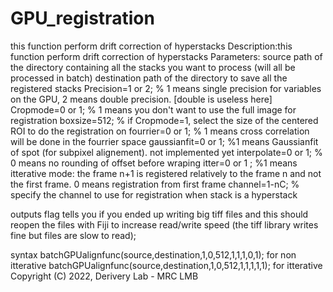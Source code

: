 # GPU_registration
this function perform drift correction of hyperstacks
 Description:this function perform drift correction of hyperstacks
 Parameters:
 source   path of the directory containing all the stacks you want to process (will all be processed in batch)
 destination path of the directory to save all the registered stacks
 Precision=1 or 2;  % 1 means single precision for variables on the GPU, 2 means double precision. [double is useless here]
 Cropmode=0 or 1;   % 1 means you don't want to use the full image for registration
 boxsize=512;       % if Cropmode=1, select the size of the centered ROI to do the registration on
 fourrier=0 or 1;   % 1 means cross correlation will be done in the fourrier space 
 gaussianfit=0 or 1; %1 means Gaussianfit of spot (for subpixel alignement). not implemented yet
 interpolate=0 or 1; % 0 means no rounding of offset before wraping
 itter=0 or 1 ;      %1 means itterative mode: the frame n+1 is registered relatively to the frame n and not the first frame. 0 means registration from first frame
 channel=1-nC;       % specify the channel to use for registration when stack is a hyperstack
 
 outputs
 flag tells you if you ended up writing big tiff files and this should reopen the files with Fiji to increase read/write speed (the tiff library writes fine but files are slow to read);

syntax
batchGPUalignfunc(source,destination,1,0,512,1,1,1,0,1); for non itterative
batchGPUalignfunc(source,destination,1,0,512,1,1,1,1,1); for itterative
 Copyright (C) 2022, Derivery Lab - MRC LMB 
